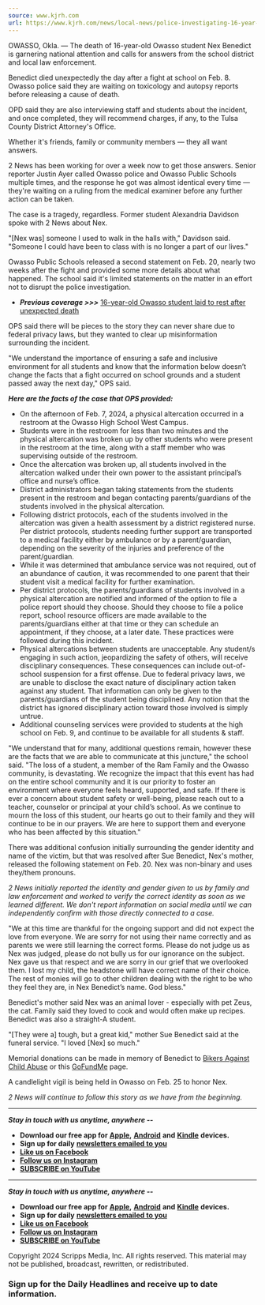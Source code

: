 ```yaml
---
source: www.kjrh.com
url: https://www.kjrh.com/news/local-news/police-investigating-16-year-old-owasso-students-death
---
```


OWASSO, Okla. — The death of 16-year-old Owasso student Nex Benedict is garnering national attention and calls for answers from the school district and local law enforcement.

Benedict died unexpectedly the day after a fight at school on Feb. 8. Owasso police said they are waiting on toxicology and autopsy reports before releasing a cause of death.

OPD said they are also interviewing staff and students about the incident, and once completed, they will recommend charges, if any, to the Tulsa County District Attorney's Office.

Whether it's friends, family or community members — they all want answers.

2 News has been working for over a week now to get those answers. Senior reporter Justin Ayer called Owasso police and Owasso Public Schools multiple times, and the response he got was almost identical every time — they're waiting on a ruling from the medical examiner before any further action can be taken.

The case is a tragedy, regardless. Former student Alexandria Davidson spoke with 2 News about Nex.

"\[Nex was\] someone I used to walk in the halls with," Davidson said. "Someone I could have been to class with is no longer a part of our lives."

Owasso Public Schools released a second statement on Feb. 20, nearly two weeks after the fight and provided some more details about what happened. The school said it's limited statements on the matter in an effort not to disrupt the police investigation.

-   **_Previous coverage >>>_** [16-year-old Owasso student laid to rest after unexpected death](https://www.kjrh.com/news/local-news/police-investigating-16-year-old-owasso-students-death)

OPS said there will be pieces to the story they can never share due to federal privacy laws, but they wanted to clear up misinformation surrounding the incident.

"We understand the importance of ensuring a safe and inclusive environment for all students and know that the information below doesn’t change the facts that a fight occurred on school grounds and a student passed away the next day," OPS said.

**_Here are the facts of the case that OPS provided:_**

-   On the afternoon of Feb. 7, 2024, a physical altercation occurred in a restroom at the Owasso High School West Campus.
-   Students were in the restroom for less than two minutes and the physical altercation was broken up by other students who were present in the restroom at the time, along with a staff member who was supervising outside of the restroom.
-   Once the altercation was broken up, all students involved in the altercation walked under their own power to the assistant principal’s office and nurse’s office.
-   District administrators began taking statements from the students present in the restroom and began contacting parents/guardians of the students involved in the physical altercation.
-   Following district protocols, each of the students involved in the altercation was given a health assessment by a district registered nurse. Per district protocols, students needing further support are transported to a medical facility either by ambulance or by a parent/guardian, depending on the severity of the injuries and preference of the parent/guardian. 
-   While it was determined that ambulance service was not required, out of an abundance of caution, it was recommended to one parent that their student visit a medical facility for further examination. 
-   Per district protocols, the parents/guardians of students involved in a physical altercation are notified and informed of the option to file a police report should they choose. Should they choose to file a police report, school resource officers are made available to the parents/guardians either at that time or they can schedule an appointment, if they choose, at a later date. These practices were followed during this incident.
-   Physical altercations between students are unacceptable. Any student/s engaging in such action, jeopardizing the safety of others, will receive disciplinary consequences. These consequences can include out-of-school suspension for a first offense. Due to federal privacy laws, we are unable to disclose the exact nature of disciplinary action taken against any student. That information can only be given to the parents/guardians of the student being disciplined. Any notion that the district has ignored disciplinary action toward those involved is simply untrue. 
-   Additional counseling services were provided to students at the high school on Feb. 9, and continue to be available for all students & staff.

"We understand that for many, additional questions remain, however these are the facts that we are able to communicate at this juncture," the school said. "The loss of a student, a member of the Ram Family and the Owasso community, is devastating. We recognize the impact that this event has had on the entire school community and it is our priority to foster an environment where everyone feels heard, supported, and safe. If there is ever a concern about student safety or well-being, please reach out to a teacher, counselor or principal at your child’s school. As we continue to mourn the loss of this student, our hearts go out to their family and they will continue to be in our prayers. We are here to support them and everyone who has been affected by this situation."

There was additional confusion initially surrounding the gender identity and name of the victim, but that was resolved after Sue Benedict, Nex's mother, released the following statement on Feb. 20. Nex was non-binary and uses they/them pronouns.

_2 News initially reported the identity and gender given to us by family and law enforcement and worked to verify the correct identity as soon as we learned different. We don't report information on social media until we can independently confirm with those directly connected to a case._

"We at this time are thankful for the ongoing support and did not expect the love from everyone. We are sorry for not using their name correctly and as parents we were still learning the correct forms. Please do not judge us as Nex was judged, please do not bully us for our ignorance on the subject. Nex gave us that respect and we are sorry in our grief that we overlooked them. I lost my child, the headstone will have correct name of their choice. The rest of monies will go to other children dealing with the right to be who they feel they are, in Nex Benedict’s name. God bless."

Benedict's mother said Nex was an animal lover - especially with pet Zeus, the cat. Family said they loved to cook and would often make up recipes. Benedict was also a straight-A student.

"\[They were a\] tough, but a great kid," mother Sue Benedict said at the funeral service. "I loved \[Nex\] so much."

Memorial donations can be made in memory of Benedict to [Bikers Against Child Abuse](https://bacaworld.org/) or this [GoFundMe](https://www.gofundme.com/f/dagny-benedict) page.

A candlelight vigil is being held in Owasso on Feb. 25 to honor Nex.

_2 News will continue to follow this story as we have from the beginning._

---

**_Stay in touch with us anytime, anywhere --_**

-   **Download our free app for** [**Apple**](http://bit.ly/2wfyiphoneapp)**,** [**Android**](http://bit.ly/kjrhandroid) **and** [**Kindle**](http://amzn.to/1dLTWVt) **devices.**
-   **Sign up for daily** [**newsletters emailed to you**](http://www.kjrh.com/account/manage-email-preferences)
-   [**Like us on Facebook**](https://www.facebook.com/kjrhtv)
-   [**Follow us on Instagram**](https://www.instagram.com/2worksforyou/)
-   [**SUBSCRIBE on YouTube**](https://www.youtube.com/@2NewsOklahoma)

---

**_Stay in touch with us anytime, anywhere --_**  

-   **Download our free app for** [**Apple**](http://bit.ly/2wfyiphoneapp)**,** [**Android**](http://bit.ly/kjrhandroid) **and** [**Kindle**](http://amzn.to/1dLTWVt) **devices.**
-   **Sign up for daily** [**newsletters emailed to you**](http://www.kjrh.com/account/manage-email-preferences)
-   [**Like us on Facebook**](https://www.facebook.com/kjrhtv)
-   [**Follow us on Instagram**](https://www.instagram.com/2worksforyou/)
-   [**SUBSCRIBE on YouTube**](https://www.youtube.com/@2NewsOklahoma)

Copyright 2024 Scripps Media, Inc. All rights reserved. This material may not be published, broadcast, rewritten, or redistributed.

### Sign up for the Daily Headlines and receive up to date information.
